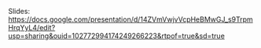 Slides:
https://docs.google.com/presentation/d/14ZVmVwjvVcpHeBMwGJ_s9TrpmHrqYyL4/edit?usp=sharing&ouid=102772994174249266223&rtpof=true&sd=true